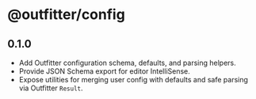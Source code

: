 # @outfitter/config

## 0.1.0

- Add Outfitter configuration schema, defaults, and parsing helpers.
- Provide JSON Schema export for editor IntelliSense.
- Expose utilities for merging user config with defaults and safe parsing via Outfitter `Result`.
